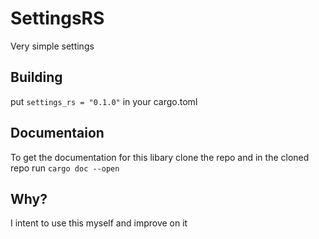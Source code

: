 # SettingsRS
Very simple settings

## Building
put `settings_rs = "0.1.0"` in your cargo.toml

## Documentaion
To get the documentation for this libary clone the repo and in the cloned repo run `cargo doc --open`

## Why?
I intent to use this myself and improve on it
